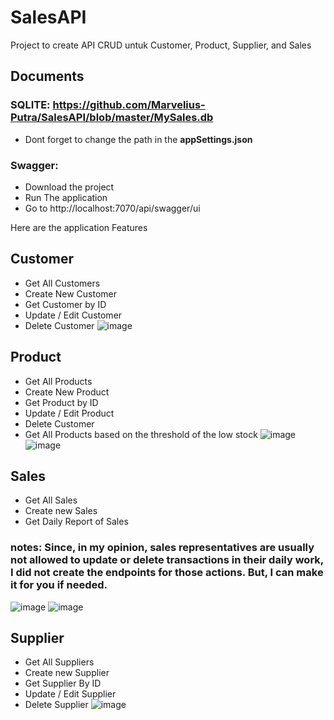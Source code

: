 # SalesAPI
Project to create API CRUD untuk Customer, Product, Supplier, and Sales

## Documents
### SQLITE: https://github.com/Marvelius-Putra/SalesAPI/blob/master/MySales.db
- Dont forget to change the path in the **appSettings.json**
### Swagger: 
- Download the project
- Run The application
- Go to http://localhost:7070/api/swagger/ui


Here are the application Features
## **Customer**
- Get All Customers
- Create New Customer
- Get Customer by ID
- Update / Edit Customer
- Delete Customer
![image](https://github.com/user-attachments/assets/1d355ac4-ce48-4e15-8a1f-c6865297b0e1)

## **Product**
- Get All Products
- Create New Product
- Get Product by ID
- Update / Edit Product
- Delete Customer
- Get All Products based on the threshold of the low stock
![image](https://github.com/user-attachments/assets/80669ff6-4423-42ae-b057-4376114c1052)
![image](https://github.com/user-attachments/assets/dbbb2901-e341-4cde-b2bb-f21648f32f16)


## **Sales**
- Get All Sales
- Create new Sales
- Get Daily Report of Sales
###  **notes: Since, in my opinion, sales representatives are usually not allowed to update or delete transactions in their daily work, I did not create the endpoints for those actions. But, I can make it for you if needed.**
![image](https://github.com/user-attachments/assets/ff8028bb-f1de-49b3-83f8-bd591d5b6c1b)
![image](https://github.com/user-attachments/assets/8c6d93f9-2f61-4b4a-8d75-c5b7362d24b7)

## **Supplier**
- Get All Suppliers
- Create new Supplier
- Get Supplier By ID
- Update / Edit Supplier
- Delete Supplier
![image](https://github.com/user-attachments/assets/f17184e4-3e6b-4d17-bc7c-68778ccc1fae)







